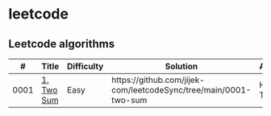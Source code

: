 # leetcode
<h2>Leetcode algorithms</h2>

<table>
  <thead>
    <tr>
      <th>#</th>
      <th>Title</th>
      <th>Difficulty</th>
      <th>Solution</th>
      <th>Algoritms</th>
    </tr>
  </thead>
  <tbody>
    <tr>
      <td>0001</td>
      <td><a href="https://leetcode.com/problems/two-sum/">1. Two Sum</a></td>
      <td>Easy</td>
      <td>https://github.com/jijek-com/leetcodeSync/tree/main/0001-two-sum</td>
      <td>Hash Table</td>
    </tr>
  </tbody>
</table>